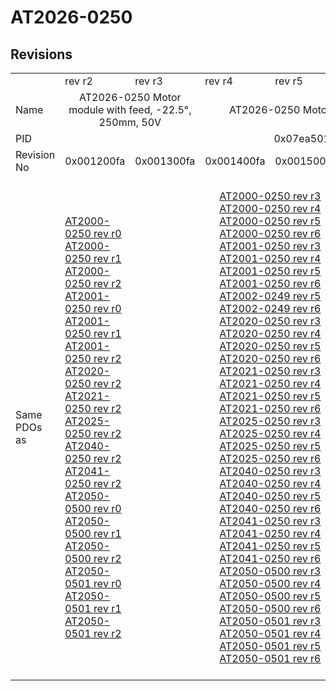 # AT2026-0250

## Revisions
<table>
<tr>
<td></td>
<td>rev r2</td>
<td>rev r3</td>
<td>rev r4</td>
<td>rev r5</td>
<td>rev r6</td>
<td>rev r7</td>
<td>rev r8</td>
</tr>
<tr>
<td>Name</td>
<td colspan=2 align="center">AT2026-0250 Motor module with feed, -22.5°, 250mm, 50V</td>
<td colspan=5 align="center">AT2026-0250 Motor module with feed, -22.5°, 250mm, 48V</td>
</tr>
<tr>
<td>PID</td>
<td colspan=7 align="center">0x07ea5012</td>
</tr>
<tr>
<td>Revision No</td>
<td>0x001200fa</td>
<td>0x001300fa</td>
<td>0x001400fa</td>
<td>0x001500fa</td>
<td>0x001600fa</td>
<td>0x001700fa</td>
<td>0x001800fa</td>
</tr>
<tr>
<td>Same PDOs as</td>
<td><a href="AT2000-0250.md">AT2000-0250 rev r0</a><br/><a href="AT2000-0250.md">AT2000-0250 rev r1</a><br/><a href="AT2000-0250.md">AT2000-0250 rev r2</a><br/><a href="AT2001-0250.md">AT2001-0250 rev r0</a><br/><a href="AT2001-0250.md">AT2001-0250 rev r1</a><br/><a href="AT2001-0250.md">AT2001-0250 rev r2</a><br/><a href="AT2020-0250.md">AT2020-0250 rev r2</a><br/><a href="AT2021-0250.md">AT2021-0250 rev r2</a><br/><a href="AT2025-0250.md">AT2025-0250 rev r2</a><br/><a href="AT2040-0250.md">AT2040-0250 rev r2</a><br/><a href="AT2041-0250.md">AT2041-0250 rev r2</a><br/><a href="AT2050-0500.md">AT2050-0500 rev r0</a><br/><a href="AT2050-0500.md">AT2050-0500 rev r1</a><br/><a href="AT2050-0500.md">AT2050-0500 rev r2</a><br/><a href="AT2050-0501.md">AT2050-0501 rev r0</a><br/><a href="AT2050-0501.md">AT2050-0501 rev r1</a><br/><a href="AT2050-0501.md">AT2050-0501 rev r2</a></td>
<td colspan=4 align="center"><a href="AT2000-0250.md">AT2000-0250 rev r3</a><br/><a href="AT2000-0250.md">AT2000-0250 rev r4</a><br/><a href="AT2000-0250.md">AT2000-0250 rev r5</a><br/><a href="AT2000-0250.md">AT2000-0250 rev r6</a><br/><a href="AT2001-0250.md">AT2001-0250 rev r3</a><br/><a href="AT2001-0250.md">AT2001-0250 rev r4</a><br/><a href="AT2001-0250.md">AT2001-0250 rev r5</a><br/><a href="AT2001-0250.md">AT2001-0250 rev r6</a><br/><a href="AT2002-0249.md">AT2002-0249 rev r5</a><br/><a href="AT2002-0249.md">AT2002-0249 rev r6</a><br/><a href="AT2020-0250.md">AT2020-0250 rev r3</a><br/><a href="AT2020-0250.md">AT2020-0250 rev r4</a><br/><a href="AT2020-0250.md">AT2020-0250 rev r5</a><br/><a href="AT2020-0250.md">AT2020-0250 rev r6</a><br/><a href="AT2021-0250.md">AT2021-0250 rev r3</a><br/><a href="AT2021-0250.md">AT2021-0250 rev r4</a><br/><a href="AT2021-0250.md">AT2021-0250 rev r5</a><br/><a href="AT2021-0250.md">AT2021-0250 rev r6</a><br/><a href="AT2025-0250.md">AT2025-0250 rev r3</a><br/><a href="AT2025-0250.md">AT2025-0250 rev r4</a><br/><a href="AT2025-0250.md">AT2025-0250 rev r5</a><br/><a href="AT2025-0250.md">AT2025-0250 rev r6</a><br/><a href="AT2040-0250.md">AT2040-0250 rev r3</a><br/><a href="AT2040-0250.md">AT2040-0250 rev r4</a><br/><a href="AT2040-0250.md">AT2040-0250 rev r5</a><br/><a href="AT2040-0250.md">AT2040-0250 rev r6</a><br/><a href="AT2041-0250.md">AT2041-0250 rev r3</a><br/><a href="AT2041-0250.md">AT2041-0250 rev r4</a><br/><a href="AT2041-0250.md">AT2041-0250 rev r5</a><br/><a href="AT2041-0250.md">AT2041-0250 rev r6</a><br/><a href="AT2050-0500.md">AT2050-0500 rev r3</a><br/><a href="AT2050-0500.md">AT2050-0500 rev r4</a><br/><a href="AT2050-0500.md">AT2050-0500 rev r5</a><br/><a href="AT2050-0500.md">AT2050-0500 rev r6</a><br/><a href="AT2050-0501.md">AT2050-0501 rev r3</a><br/><a href="AT2050-0501.md">AT2050-0501 rev r4</a><br/><a href="AT2050-0501.md">AT2050-0501 rev r5</a><br/><a href="AT2050-0501.md">AT2050-0501 rev r6</a></td>
<td colspan=2 align="center"><a href="AT2000-0233.md">AT2000-0233 rev r6</a><br/><a href="AT2000-0233.md">AT2000-0233 rev r7</a><br/><a href="AT2000-0233.md">AT2000-0233 rev r8</a><br/><a href="AT2000-0249.md">AT2000-0249 rev r8</a><br/><a href="AT2000-0250.md">AT2000-0250 rev r7</a><br/><a href="AT2000-0250.md">AT2000-0250 rev r8</a><br/><a href="AT2001-0250.md">AT2001-0250 rev r7</a><br/><a href="AT2001-0250.md">AT2001-0250 rev r8</a><br/><a href="AT2002-0249.md">AT2002-0249 rev r7</a><br/><a href="AT2002-0249.md">AT2002-0249 rev r8</a><br/><a href="AT2002-0250.md">AT2002-0250 rev r6</a><br/><a href="AT2002-0250.md">AT2002-0250 rev r7</a><br/><a href="AT2002-0250.md">AT2002-0250 rev r8</a><br/><a href="AT2020-0250.md">AT2020-0250 rev r7</a><br/><a href="AT2020-0250.md">AT2020-0250 rev r8</a><br/><a href="AT2021-0250.md">AT2021-0250 rev r7</a><br/><a href="AT2021-0250.md">AT2021-0250 rev r8</a><br/><a href="AT2025-0250.md">AT2025-0250 rev r7</a><br/><a href="AT2025-0250.md">AT2025-0250 rev r8</a><br/><a href="AT2040-0250.md">AT2040-0250 rev r7</a><br/><a href="AT2040-0250.md">AT2040-0250 rev r8</a><br/><a href="AT2041-0250.md">AT2041-0250 rev r7</a><br/><a href="AT2041-0250.md">AT2041-0250 rev r8</a><br/><a href="AT2042-0250.md">AT2042-0250 rev r8</a><br/><a href="AT2050-0500.md">AT2050-0500 rev r7</a><br/><a href="AT2050-0500.md">AT2050-0500 rev r8</a><br/><a href="AT2050-0501.md">AT2050-0501 rev r7</a><br/><a href="AT2050-0501.md">AT2050-0501 rev r8</a><br/><a href="ATH2000-0250.md">ATH2000-0250 rev r6</a><br/><a href="ATH2000-0250.md">ATH2000-0250 rev r7</a><br/><a href="ATH2000-0250.md">ATH2000-0250 rev r8</a><br/><a href="ATH2040-0250.md">ATH2040-0250 rev r6</a><br/><a href="ATH2040-0250.md">ATH2040-0250 rev r7</a><br/><a href="ATH2040-0250.md">ATH2040-0250 rev r8</a><br/><a href="ATH2050-0500.md">ATH2050-0500 rev r6</a><br/><a href="ATH2050-0500.md">ATH2050-0500 rev r7</a><br/><a href="ATH2050-0500.md">ATH2050-0500 rev r8</a><br/><a href="ATH2050-0501.md">ATH2050-0501 rev r6</a><br/><a href="ATH2050-0501.md">ATH2050-0501 rev r7</a><br/><a href="ATH2050-0501.md">ATH2050-0501 rev r8</a></td>
</tr>
</table>
